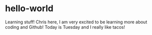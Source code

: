 # hello-world
Learning stuff! 
Chris here, I am very excited to be learning more about coding and Github! 
Today is Tuesday and I really like tacos! 
